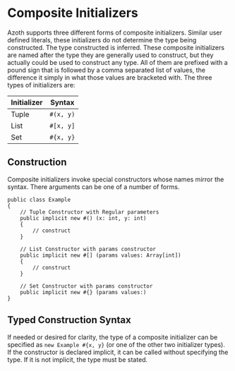 # Composite Initializers

Azoth supports three different forms of composite initializers. Similar user defined literals, these initializers do not determine the type being constructed. The type constructed is inferred. These composite initializers are named after the type they are generally used to construct, but they actually could be used to construct any type. All of them are prefixed with a pound sign that is followed by a comma separated list of values, the difference it simply in what those values are bracketed with. The three types of initializers are:

| Initializer | Syntax    |
| ----------- | --------- |
| Tuple       | `#(x, y)` |
| List        | `#[x, y]` |
| Set         | `#{x, y}` |

## Construction

Composite initializers invoke special constructors whose names mirror the syntax. There arguments can be one of a number of forms.

```azoth
public class Example
{
    // Tuple Constructor with Regular parameters
    public implicit new #() (x: int, y: int)
    {
        // construct
    }

    // List Constructor with params constructor
    public implicit new #[] (params values: Array[int])
    {
        // construct
    }

    // Set Constructor with params constructor
    public implicit new #{} (params values:)
}
```

## Typed Construction Syntax

If needed or desired for clarity, the type of a composite initializer can be specified as `new Example #{x, y}` (or one of the other two initializer types). If the constructor is declared implicit, it can be called without specifying the type. If it is not implicit, the type must be stated.
